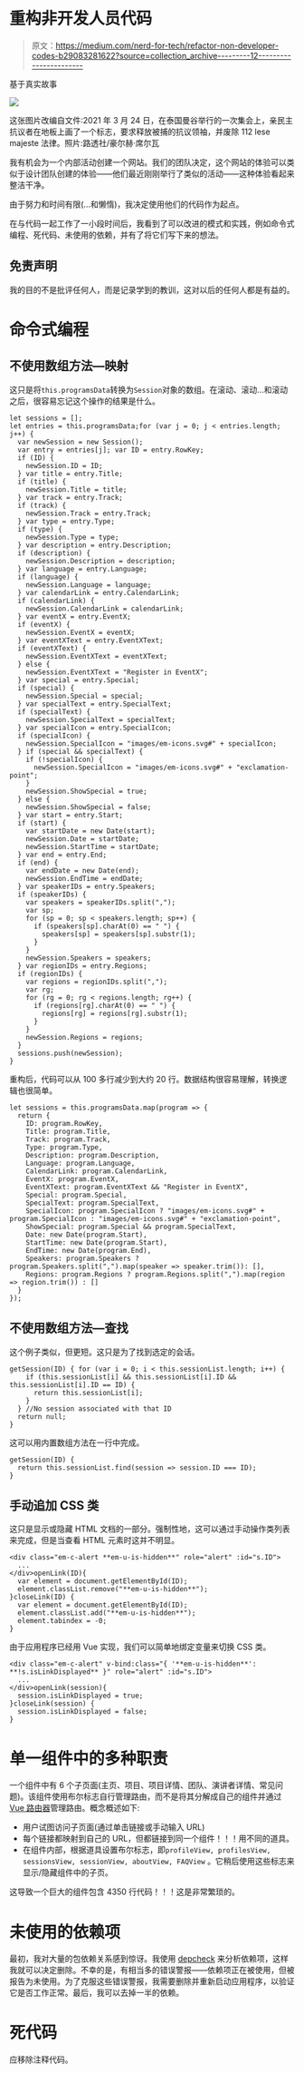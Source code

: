 # 重构非开发人员代码

> 原文：<https://medium.com/nerd-for-tech/refactor-non-developer-codes-b29083281622?source=collection_archive---------12----------------------->

基于真实故事

![](img/7d1ee9d3b4bb7ed8550d8e6a43830be1.png)

这张图片改编自文件:2021 年 3 月 24 日，在泰国曼谷举行的一次集会上，亲民主抗议者在地板上画了一个标志，要求释放被捕的抗议领袖，并废除 112 lese majeste 法律。照片:路透社/豪尔赫·席尔瓦

我有机会为一个内部活动创建一个网站。我们的团队决定，这个网站的体验可以类似于设计团队创建的体验——他们最近刚刚举行了类似的活动——这种体验看起来整洁干净。

由于努力和时间有限(…和懒惰)，我决定使用他们的代码作为起点。

在与代码一起工作了一小段时间后，我看到了可以改进的模式和实践，例如命令式编程、死代码、未使用的依赖，并有了将它们写下来的想法。

## **免责声明**

我的目的不是批评任何人，而是记录学到的教训，这对以后的任何人都是有益的。

# 命令式编程

## 不使用数组方法—映射

这只是将`this.programsData`转换为`Session`对象的数组。在滚动、滚动…和滚动之后，很容易忘记这个操作的结果是什么。

```
let sessions = [];
let entries = this.programsData;for (var j = 0; j < entries.length; j++) {
  var newSession = new Session();
  var entry = entries[j]; var ID = entry.RowKey;
  if (ID) {
    newSession.ID = ID;
  } var title = entry.Title;
  if (title) {
    newSession.Title = title;
  } var track = entry.Track;
  if (track) {
    newSession.Track = entry.Track;
  } var type = entry.Type;
  if (type) {
    newSession.Type = type;
  } var description = entry.Description;
  if (description) {
    newSession.Description = description;
  } var language = entry.Language;
  if (language) {
    newSession.Language = language;
  } var calendarLink = entry.CalendarLink;
  if (calendarLink) {
    newSession.CalendarLink = calendarLink;
  } var eventX = entry.EventX;
  if (eventX) {
    newSession.EventX = eventX;
  } var eventXText = entry.EventXText;
  if (eventXText) {
    newSession.EventXText = eventXText;
  } else {
    newSession.EventXText = "Register in EventX";
  } var special = entry.Special;
  if (special) {
    newSession.Special = special;
  } var specialText = entry.SpecialText;
  if (specialText) {
    newSession.SpecialText = specialText;
  } var specialIcon = entry.SpecialIcon;
  if (specialIcon) {
    newSession.SpecialIcon = "images/em-icons.svg#" + specialIcon;
  } if (special && specialText) {
    if (!specialIcon) {
      newSession.SpecialIcon = "images/em-icons.svg#" + "exclamation-point";
    }
    newSession.ShowSpecial = true;
  } else {
    newSession.ShowSpecial = false;
  } var start = entry.Start;
  if (start) {
    var startDate = new Date(start);
    newSession.Date = startDate;
    newSession.StartTime = startDate;
  } var end = entry.End;
  if (end) {
    var endDate = new Date(end);
    newSession.EndTime = endDate;
  } var speakerIDs = entry.Speakers;
  if (speakerIDs) {
    var speakers = speakerIDs.split(",");
    var sp;
    for (sp = 0; sp < speakers.length; sp++) {
      if (speakers[sp].charAt(0) == " ") {
        speakers[sp] = speakers[sp].substr(1);
      }
    }
    newSession.Speakers = speakers;
  } var regionIDs = entry.Regions;
  if (regionIDs) {
    var regions = regionIDs.split(",");
    var rg;
    for (rg = 0; rg < regions.length; rg++) {
      if (regions[rg].charAt(0) == " ") {
        regions[rg] = regions[rg].substr(1);
      }
    }
    newSession.Regions = regions;
  }
  sessions.push(newSession);
}
```

重构后，代码可以从 100 多行减少到大约 20 行。数据结构很容易理解，转换逻辑也很简单。

```
let sessions = this.programsData.map(program => {
  return {
    ID: program.RowKey,
    Title: program.Title,
    Track: program.Track,
    Type: program.Type,
    Description: program.Description,
    Language: program.Language,
    CalendarLink: program.CalendarLink,
    EventX: program.EventX,
    EventXText: program.EventXText && "Register in EventX",
    Special: program.Special,
    SpecialText: program.SpecialText,
    SpecialIcon: program.SpecialIcon ? "images/em-icons.svg#" +  program.SpecialIcon : "images/em-icons.svg#" + "exclamation-point",
    ShowSpecial: program.Special && program.SpecialText,
    Date: new Date(program.Start),
    StartTime: new Date(program.Start),
    EndTime: new Date(program.End),
    Speakers: program.Speakers ? program.Speakers.split(",").map(speaker => speaker.trim()): [],
    Regions: program.Regions ? program.Regions.split(",").map(region => region.trim()) : []
  }
});
```

## 不使用数组方法—查找

这个例子类似，但更短。这只是为了找到选定的会话。

```
getSession(ID) { for (var i = 0; i < this.sessionList.length; i++) {
    if (this.sessionList[i] && this.sessionList[i].ID && this.sessionList[i].ID == ID) {
      return this.sessionList[i];
    }
  } //No session associated with that ID
  return null;
}
```

这可以用内置数组方法在一行中完成。

```
getSession(ID) {
  return this.sessionList.find(session => session.ID === ID);
}
```

## 手动追加 CSS 类

这只是显示或隐藏 HTML 文档的一部分。强制性地，这可以通过手动操作类列表来完成，但是当查看 HTML 元素时这并不明显。

```
<div class="em-c-alert **em-u-is-hidden**" role="alert" :id="s.ID">
  ...
</div>openLink(ID){
  var element = document.getElementById(ID);
  element.classList.remove("**em-u-is-hidden**");
}closeLink(ID) {
  var element = document.getElementById(ID);
  element.classList.add("**em-u-is-hidden**");
  element.tabindex = -0;
}
```

由于应用程序已经用 Vue 实现，我们可以简单地绑定变量来切换 CSS 类。

```
<div class="em-c-alert" v-bind:class="{ '**em-u-is-hidden**': **!s.isLinkDisplayed** }" role="alert" :id="s.ID">
  ...
</div>openLink(session){
  session.isLinkDisplayed = true;
}closeLink(session) {
  session.isLinkDisplayed = false;
}
```

# 单一组件中的多种职责

一个组件中有 6 个子页面(主页、项目、项目详情、团队、演讲者详情、常见问题)。该组件使用布尔标志自行管理路由，而不是将其分解成自己的组件并通过 [Vue 路由器](https://router.vuejs.org/)管理路由。概念概述如下:

*   用户试图访问子页面(通过单击链接或手动输入 URL)
*   每个链接都映射到自己的 URL，但都链接到同一个组件！！！用不同的道具。
*   在组件内部，根据道具设置布尔标志，即`profileView, profilesView, sessionsView, sessionView, aboutView, FAQView` 。它稍后使用这些标志来显示/隐藏组件中的子页。

这导致一个巨大的组件包含 4350 行代码！！！这是非常繁琐的。

# 未使用的依赖项

最初，我对大量的包依赖关系感到惊讶。我使用 [depcheck](https://www.npmjs.com/package/depcheck) 来分析依赖项，这样我就可以决定删除。不幸的是，有相当多的错误警报——依赖项正在被使用，但被报告为未使用。为了克服这些错误警报，我需要删除并重新启动应用程序，以验证它是否工作正常。最后，我可以去掉一半的依赖。

# 死代码

应移除注释代码。